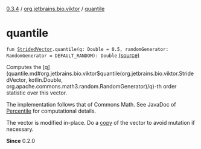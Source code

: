[0.3.4](../index.md) / [org.jetbrains.bio.viktor](index.md) / [quantile](.)

# quantile

`fun `[`StridedVector`](-strided-vector/index.md)`.quantile(q: Double = 0.5, randomGenerator: RandomGenerator = DEFAULT_RANDOM): Double` [(source)](https://github.com/JetBrains-Research/viktor/blob/0.3.4/src/main/kotlin/org/jetbrains/bio/viktor/Random.kt#L51)

Computes the [q](quantile.md#org.jetbrains.bio.viktor$quantile(org.jetbrains.bio.viktor.StridedVector, kotlin.Double, org.apache.commons.math3.random.RandomGenerator)/q)-th order statistic over this vector.

The implementation follows that of Commons Math. See JavaDoc of
[Percentile](#) for computational details.

The vector is modified in-place. Do a [copy](#) of the vector
to avoid mutation if necessary.

**Since**
0.2.0

